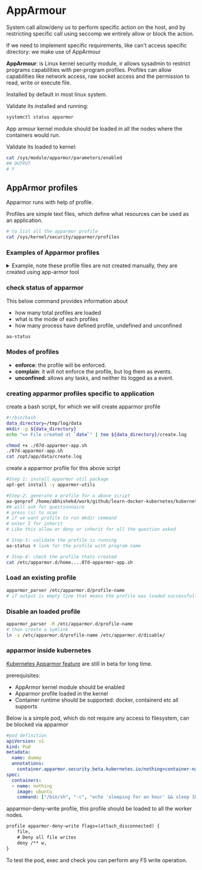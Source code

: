 # AppArmour

System call allow/deny us to perform specific action on the host, and by restricting specific call using seccomp we entirely allow or block the action.

If we need to implement specific requirements, like can't access specific directory: we make use of AppArmour

**AppArmour**: is Linux kernel security module, ir allows sysadmin to restrict programs capabilities with per-program profiles. Profiles can allow capabilities like network access, raw socket access and the permission to read, write or execute file.

Installed by default in most linux system.

Validate its installed and running:

```sh
systemctl status apparmor
```

App armour kernel module should be loaded in all the nodes where the containers would run.

Validate its loaded to kernel:

```sh
cat /sys/module/apparmor/parameters/enabled
## OUTPUT
# Y
```

## AppArmor profiles

Apparmor runs with help of profile.

Profiles are simple text files, which define what resources can be used as an application.

```sh
# to list all the apparmor profile
cat /sys/kernel/security/apparmor/profiles
```

### Examples of Apparmor profiles

<details>
<summary>Example, note these profile files are not created manually, they are created using app-armor tool</summary>

Rule 1: deny write to entire fs

```txt
profile apparmor-deny-write flags=(attach_disconnected) {
    # allow access to all file system
    file,
    # Deny all file writes
    deny /** w,
}
```

Rule 2: deny write only to proc fs

```txt
profile apparmor-deny-proc-write flags=(attach_disconnected) {
    file,
    # Deny all file writes to /proc.
    deny /proc/* w,
}
```

Rule 3: deny root re mount

```txt
profile apparmor-deny-remount-root flags=(attach_disconnected) {
    # Deny remount readonly the root filesystem.
    deny mount options=(ro, remount) -> /,
}
```

</details>

### check status of apparmor

This below command provides information about

- how many total profiles are loaded
- what is the mode of each profiles
- how many process have defined profile, undefined and unconfined

```sh
aa-status
```

### Modes of profiles

- **enforce**: the profile will be enforced.
- **complain**: it will not enforce the profile, but log them as events.
- **unconfined**: allows any tasks, and neither its logged as a event.

### creating apparmor profiles specific to application

create a bash script, for which we will create apparmor profile

```sh
#!/bin/bash
data_directory=/tmp/log/data
mkdir -p ${data_directory}
echo "=> File created at `date`" | tee ${data_directory}/create.log
```

```sh
chmod +x ./07d-apparmor-app.sh
./07d-apparmor-app.sh
cat /opt/app/data/create.log
```

create a apparmor profile for this above script

```sh
#Step 1: install apparmor util package
apt-get install -y apparmor-utils

#Step-2: generate a profile for a above script
aa-genprof /home/abhishekd/work/github/learn-docker-kubernetes/kubernetes/CKS/07d-apparmor-app.sh
## will ask for questionnaire
# press (s) to scan
# if we want profile to run mkdir command
# enter I for inherit
# Like this allow or deny or inherit for all the question asked

# Step-3: validate the profile is running
aa-status # look for the profile with program name

# Step-4: check the profile thats created
cat /etc/apparmor.d/home....07d-apparmor-app.sh
```

### Load an existing profile

```sh
apparmor_parser /etc/apparmor.d/profile-name
# if output is empty line that means the profile was loaded successfully
```

### Disable an loaded profile

```sh
apparmor_parser -R /etc/apparmor.d/profile-name
# then create a symlink
ln -s /etc/apparmor.d/profile-name /etc/apparmor.d/disable/
```

### apparmor inside kubernetes

[Kubernetes Apparmor feature](https://kubernetes.io/docs/tutorials/clusters/apparmor/) are still in beta for long time.

prerequisites:

- AppArmor kernel module should be enabled
- Apparmor profile loaded in the kernel
- Container runtime should be supported: docker, containerd etc all supports

Below is a simple pod, which do not require any access to filesystem, can be blocked via apparmor

```yaml
#pod definition
apiVersion: v1
kind: Pod
metadata:
  name: dummy
  annotations:
    container.apparmor.security.beta.kubernetes.io/nothing<container-name>: localhost/apparmor-deny-write #<profilename>
spec:
  containers:
  - name: nothing
    image: ubuntu
    command: ["/bin/sh", "-c", "echo 'sleeping for an hour' && sleep 1h"]
```

apparmor-deny-write profile, this profile should be loaded to all the worker nodes.

```txt
profile apparmor-deny-write flags=(attach_disconnected) {
    file,
    # Deny all file writes
    deny /** w,
}
```

To test the pod, exec and check you can perform any FS write operation.

